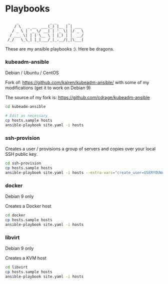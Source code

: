 # Playbooks

```
     _              _ _     _
    / \   _ __  ___(_) |__ | | ___
   / _ \ | '_ \/ __| | '_ \| |/ _ \
  / ___ \| | | \__ \ | |_) | |  __/
 /_/   \_\_| |_|___/_|_.__/|_|\___|
```

These are my ansible playbooks :). Here be dragons.

### kubeadm-ansible

Debian / Ubuntu / CentOS

Fork of: https://github.com/kairen/kubeadm-ansible/ with some of my modifications (get it to work on Debian 9)

The source of my fork is: https://github.com/cdrage/kubeadm-ansible

```sh
cd kubeadm-ansible

# Edit as necessary
cp hosts.sample hosts
ansible-playbook site.yaml -i hosts
```

### ssh-provision


Creates a user / provisions a group of servers and copies over your local SSH public key.

```sh
cd ssh-provision
cp hosts.sample hosts
ansible-playbook site.yaml -i hosts --extra-vars="create_user=USERYOUWANTTOCREATE"
```


### docker

Debian 9 only

Creates a Docker host

```sh
cd docker
cp hosts.sample hosts
ansible-playbook site.yaml -i hosts
```

### libvirt

Debian 9 only

Creates a KVM host

```sh
cd libvirt
cp hosts.sample hosts
ansible-playbook site.yaml -i hosts
```
